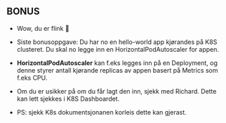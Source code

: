 ## BONUS

* Wow, du er flink :clap:

* Siste bonusoppgave: Du har no en hello-world app kjørandes på K8S clusteret. Du skal no legge inn en HorizontalPodAutoscaler for appen.

* **HorizontalPodAutoscaler** kan f.eks legges inn på en Deployment, og denne styrer antall kjørande replicas av appen basert på Metrics som f.eks CPU.

* Om du er usikker på om du får lagt den inn, sjekk med Richard. Dette kan lett sjekkes i K8S Dashboardet.

* PS: sjekk K8s dokumentsjonanen korleis dette kan gjerast.
